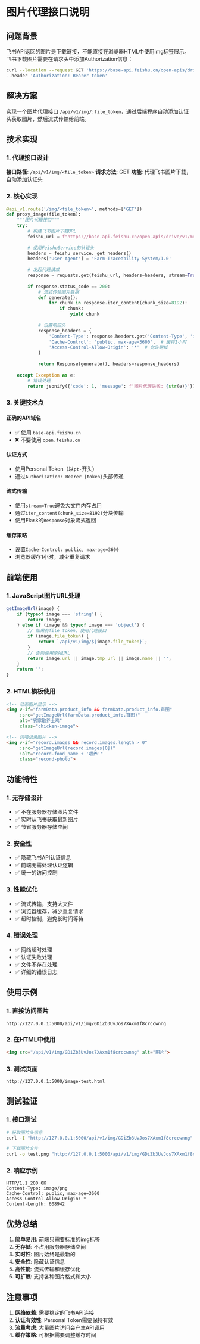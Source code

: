 # 图片代理接口说明

## 问题背景

飞书API返回的图片是下载链接，不能直接在浏览器HTML中使用img标签展示。飞书下载图片需要在请求头中添加Authorization信息：

```bash
curl --location --request GET 'https://base-api.feishu.cn/open-apis/drive/v1/medias/:file_token/download' \
--header 'Authorization: Bearer token'
```

## 解决方案

实现一个图片代理接口 `/api/v1/img/:file_token`，通过后端程序自动添加认证头获取图片，然后流式传输给前端。

## 技术实现

### 1. 代理接口设计

**接口路径**: `/api/v1/img/<file_token>`
**请求方法**: GET
**功能**: 代理飞书图片下载，自动添加认证头

### 2. 核心实现

```python
@api_v1.route('/img/<file_token>', methods=['GET'])
def proxy_image(file_token):
    """图片代理接口"""
    try:
        # 构建飞书图片下载URL
        feishu_url = f"https://base-api.feishu.cn/open-apis/drive/v1/medias/{file_token}/download"
        
        # 使用FeishuService的认证头
        headers = feishu_service._get_headers()
        headers['User-Agent'] = 'Farm-Traceability-System/1.0'
        
        # 发起代理请求
        response = requests.get(feishu_url, headers=headers, stream=True, timeout=30)
        
        if response.status_code == 200:
            # 流式传输图片数据
            def generate():
                for chunk in response.iter_content(chunk_size=8192):
                    if chunk:
                        yield chunk
            
            # 设置响应头
            response_headers = {
                'Content-Type': response.headers.get('Content-Type', 'image/jpeg'),
                'Cache-Control': 'public, max-age=3600',  # 缓存1小时
                'Access-Control-Allow-Origin': '*'  # 允许跨域
            }
            
            return Response(generate(), headers=response_headers)
        
    except Exception as e:
        # 错误处理
        return jsonify({'code': 1, 'message': f'图片代理失败: {str(e)}'}), 500
```

### 3. 关键技术点

#### 正确的API域名
- ✅ 使用 `base-api.feishu.cn` 
- ❌ 不要使用 `open.feishu.cn`

#### 认证方式
- 使用Personal Token（以`pt-`开头）
- 通过`Authorization: Bearer {token}`头部传递

#### 流式传输
- 使用`stream=True`避免大文件内存占用
- 通过`iter_content(chunk_size=8192)`分块传输
- 使用Flask的`Response`对象流式返回

#### 缓存策略
- 设置`Cache-Control: public, max-age=3600`
- 浏览器缓存1小时，减少重复请求

## 前端使用

### 1. JavaScript图片URL处理

```javascript
getImageUrl(image) {
    if (typeof image === 'string') {
        return image;
    } else if (image && typeof image === 'object') {
        // 如果有file_token，使用代理接口
        if (image.file_token) {
            return `/api/v1/img/${image.file_token}`;
        }
        // 否则使用原始URL
        return image.url || image.tmp_url || image.name || '';
    }
    return '';
}
```

### 2. HTML模板使用

```html
<!-- 动态图片显示 -->
<img v-if="farmData.product_info && farmData.product_info.首图" 
     :src="getImageUrl(farmData.product_info.首图)" 
     alt="农家散养土鸡" 
     class="chicken-image">

<!-- 饲喂记录图片 -->
<img v-if="record.images && record.images.length > 0" 
     :src="getImageUrl(record.images[0])" 
     :alt="record.food_name + '喂养'" 
     class="record-photo">
```

## 功能特性

### 1. 无存储设计
- ✅ 不在服务器存储图片文件
- ✅ 实时从飞书获取最新图片
- ✅ 节省服务器存储空间

### 2. 安全性
- ✅ 隐藏飞书API认证信息
- ✅ 前端无需处理认证逻辑
- ✅ 统一的访问控制

### 3. 性能优化
- ✅ 流式传输，支持大文件
- ✅ 浏览器缓存，减少重复请求
- ✅ 超时控制，避免长时间等待

### 4. 错误处理
- ✅ 网络超时处理
- ✅ 认证失败处理
- ✅ 文件不存在处理
- ✅ 详细的错误日志

## 使用示例

### 1. 直接访问图片
```
http://127.0.0.1:5000/api/v1/img/GDiZb3UvJos7XAxm1f8crccwnng
```

### 2. 在HTML中使用
```html
<img src="/api/v1/img/GDiZb3UvJos7XAxm1f8crccwnng" alt="图片">
```

### 3. 测试页面
```
http://127.0.0.1:5000/image-test.html
```

## 测试验证

### 1. 接口测试
```bash
# 获取图片头信息
curl -I "http://127.0.0.1:5000/api/v1/img/GDiZb3UvJos7XAxm1f8crccwnng"

# 下载图片文件
curl -o test.png "http://127.0.0.1:5000/api/v1/img/GDiZb3UvJos7XAxm1f8crccwnng"
```

### 2. 响应示例
```
HTTP/1.1 200 OK
Content-Type: image/png
Cache-Control: public, max-age=3600
Access-Control-Allow-Origin: *
Content-Length: 608942
```

## 优势总结

1. **简单易用**: 前端只需要标准的img标签
2. **无存储**: 不占用服务器存储空间
3. **实时性**: 图片始终是最新的
4. **安全性**: 隐藏认证信息
5. **高性能**: 流式传输和缓存优化
6. **可扩展**: 支持各种图片格式和大小

## 注意事项

1. **网络依赖**: 需要稳定的飞书API连接
2. **认证有效性**: Personal Token需要保持有效
3. **流量考虑**: 大量图片访问会产生API调用
4. **缓存策略**: 可根据需要调整缓存时间
